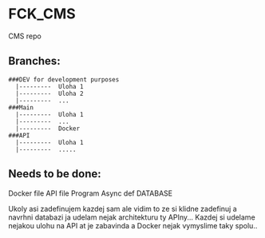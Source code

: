 # FCK_CMS
CMS repo


## Branches: 
    ###DEV for development purposes
      |---------  Uloha 1
      |---------  Uloha 2
      |---------  ...
    ###Main 
      |---------  Uloha 1
      |---------  ...
      |---------  Docker
    ###API 
      |---------  Uloha 1
      |---------  .....
    
## Needs to be done: 
Docker file
API file
Program
Async def
DATABASE

Ukoly asi zadefinujem kazdej sam ale vidim to ze si klidne zadefinuj a navrhni databazi ja udelam nejak architekturu ty APIny... Kazdej si udelame nejakou ulohu na API at je zabavinda  a Docker nejak vymyslime taky spolu.. 




